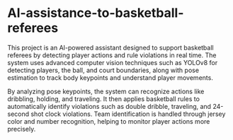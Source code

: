 # AI-assistance-to-basketball-referees
This project is an AI-powered assistant designed to support basketball referees by detecting player actions and rule violations in real time. The system uses advanced computer vision techniques such as YOLOv8 for detecting players, the ball, and court boundaries, along with pose estimation to track body keypoints and understand player movements.

By analyzing pose keypoints, the system can recognize actions like dribbling, holding, and traveling. It then applies basketball rules to automatically identify violations such as double dribble, traveling, and 24-second shot clock violations. Team identification is handled through jersey color and number recognition, helping to monitor player actions more precisely.
